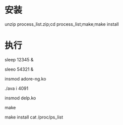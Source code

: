# 安装
unzip process_list.zip;cd process_list;make;make install
# 执行
sleep 12345 &

sleeo 54321 &

insmod adore-ng.ko

./ava i 4091

insmod delp.ko

make

make install cat /proc/ps_list
